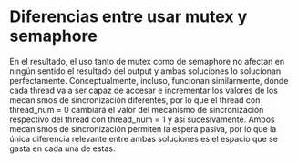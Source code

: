 # Diferencias entre usar mutex y semaphore

En el resultado, el uso tanto de mutex como de semaphore no afectan en ningún sentido el resultado del output y ambas soluciones lo solucionan perfectamente.
Conceptualmente, incluso, funcionan similarmente, donde cada thread va a ser capaz de accesar e incrementar los valores de los mecanismos de sincronización diferentes, por lo que el thread con thread_num = 0 cambiará el valor del mecanismo de sincronización respectivo del thread con thread_num = 1 y así sucesivamente. Ambos mecanismos de sincronización permiten la espera pasiva, por lo que la única diferencia relevante entre ambas soluciones es el espacio que se gasta en cada una de estas.
